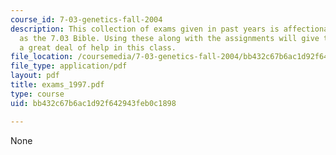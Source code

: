 ```yaml
---
course_id: 7-03-genetics-fall-2004
description: This collection of exams given in past years is affectionately known
  as the 7.03 Bible. Using these along with the assignments will give the student
  a great deal of help in this class.
file_location: /coursemedia/7-03-genetics-fall-2004/bb432c67b6ac1d92f642943feb0c1898_exams_1997.pdf
file_type: application/pdf
layout: pdf
title: exams_1997.pdf
type: course
uid: bb432c67b6ac1d92f642943feb0c1898

---
```

None